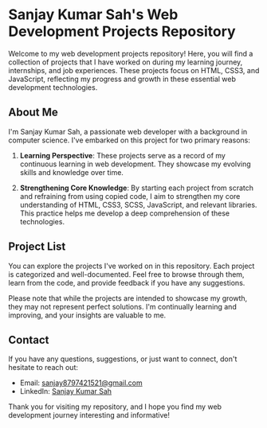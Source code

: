 # Sanjay Kumar Sah's Web Development Projects Repository

Welcome to my web development projects repository! Here, you will find a collection of projects that I have worked on during my learning journey, internships, and job experiences. These projects focus on HTML, CSS3, and JavaScript, reflecting my progress and growth in these essential web development technologies.

## About Me

I'm Sanjay Kumar Sah, a passionate web developer with a background in computer science. I've embarked on this project for two primary reasons:

1. **Learning Perspective**: These projects serve as a record of my continuous learning in web development. They showcase my evolving skills and knowledge over time.

2. **Strengthening Core Knowledge**: By starting each project from scratch and refraining from using copied code, I aim to strengthen my core understanding of HTML, CSS3, SCSS, JavaScript, and relevant libraries. This practice helps me develop a deep comprehension of these technologies.

## Project List

You can explore the projects I've worked on in this repository. Each project is categorized and well-documented. Feel free to browse through them, learn from the code, and provide feedback if you have any suggestions.

Please note that while the projects are intended to showcase my growth, they may not represent perfect solutions. I'm continually learning and improving, and your insights are valuable to me.

## Contact

If you have any questions, suggestions, or just want to connect, don't hesitate to reach out:

- Email: [sanjay8797421521@gmail.com](mailto:sanjay8797421521@gmail.com)
- LinkedIn: [Sanjay Kumar Sah](https://www.linkedin.com/in/sanjaysah101)

Thank you for visiting my repository, and I hope you find my web development journey interesting and informative!
